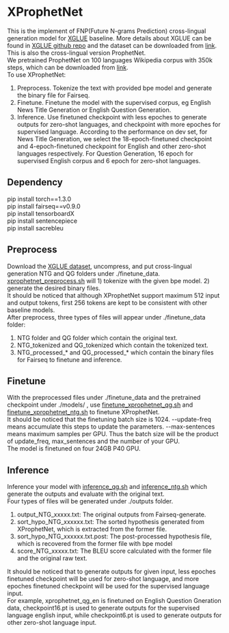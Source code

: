 # XProphetNet
This is the implement of FNP(Future N-grams Prediction) cross-lingual generation model for [XGLUE](https://arxiv.org/abs/2004.01401) baseline. More details about XGLUE can be found in [XGLUE github repo](https://github.com/microsoft/XGLUE) and the dataset can be downloaded from [link](https://microsoft.github.io/XGLUE/).  
This is also the cross-lingual version ProphetNet.  
We pretrained ProphetNet on 100 languages Wikipedia corpus with 350k steps, which can be downloaded from [link](https://drive.google.com/file/d/1cNqd4DRp4_Q1ayEYz7a-_WokA0X2PXsN/view?usp=sharing).  
To use XProphetNet:  
1) Preprocess. Tokenize the text with provided bpe model and generate the binary file for Fairseq.  
2) Finetune. Finetune the model with the supervised corpus, eg English News Title Generation or English Question Generation.
3) Inference. Use finetuned checkpoint with less epoches to generate outputs for zero-shot languages, and checkpoint with more epoches for supervised language. According to the performance on dev set, for News Title Generation, we select the 18-epoch-finetuned checkpoint and 4-epoch-finetuned checkpoint for English and other zero-shot languages respectively. For Question Generation, 16 epoch for supervised English corpus and 6 epoch for zero-shot languages.    


## Dependency

pip install torch==1.3.0  
pip install fairseq==v0.9.0  
pip install tensorboardX  
pip install sentencepiece  
pip install sacrebleu


## Preprocess
Download the [XGLUE dataset](https://microsoft.github.io/XGLUE/), uncompress, and put cross-lingual generation NTG and QG folders under ./finetune_data.  
[xprophetnet_preprocess.sh](https://github.com/microsoft/ProphetNet/blob/master/xProphetNet/xprophetnet_preprocess.sh) will 1) tokenize with the given bpe model. 2) generate the desired binary files.  
It should be noticed that although XProphetNet support maximum 512 input and output tokens, first 256 tokens are kept to be consistent with other baseline models.  
After preprocess, three types of files will appear under ./finetune_data folder:  
1) NTG folder and QG folder which contain the original text. 
2) NTG_tokenized and QG_tokenized which contain the tokenized text.  
3) NTG_processed_* and QG_processed_* which contain the binary files for Fairseq to finetune and inference.

## Finetune
With the preprocessed files under ./finetune_data and the pretrained checkpoint under ./models/ , use [finetune_xprophetnet_qg.sh](https://github.com/microsoft/ProphetNet/blob/master/xProphetNet/finetune_xprophetnet_qg.sh) and [finetune_xprophetnet_ntg.sh](https://github.com/microsoft/ProphetNet/blob/master/xProphetNet/finetune_xprophetnet_ntg.sh) to finetune XProphetNet.  
It should be noticed that the finetuning batch size is 1024. 
--update-freq means accumulate this steps to update the parameters. 
--max-sentences means maximum samples per GPU. 
Thus the batch size will be the product of update_freq, max_sentences and the number of your GPU.  
The model is finetuned on four 24GB P40 GPU.

## Inference
Inference your model with [inference_qg.sh](https://github.com/microsoft/ProphetNet/blob/master/xProphetNet/inference_qg.sh) and [inference_ntg.sh](https://github.com/microsoft/ProphetNet/blob/master/xProphetNet/finetune_xprophetnet_ntg.sh) which generate the outputs and evaluate with the original text.  
Four types of files will be generated under ./outputs folder.  
1) output_NTG_xxxxx.txt: The original outputs from Fairseq-generate.  
2) sort_hypo_NTG_xxxxxx.txt: The sorted hypothesis generated from XProphetNet, which is extracted from the former file.  
3) sort_hypo_NTG_xxxxxx.txt.post: The post-processed hypothesis file, which is recovered from the former file with bpe model
4) score_NTG_xxxxx.txt: The BLEU score  calculated with the former file and the original raw text.

It should be noticed that to generate outputs for given input, less epoches finetuned checkpoint will be used for zero-shot language,
and more epoches finetuned checkpoint will be used for the supervised language input.  
For example, xprophetnet_qg_en is finetuned on English Question Gneration data, 
checkpoint16.pt is used to generate outputs for the supervised language english input, 
while checkpoint6.pt is used to generate outputs for other zero-shot language input.

